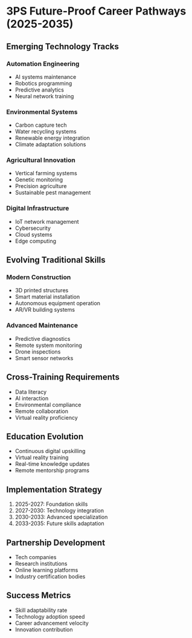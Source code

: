 # 3PS Future-Proof Career Pathways (2025-2035)

## Emerging Technology Tracks

### Automation Engineering
- AI systems maintenance
- Robotics programming
- Predictive analytics
- Neural network training

### Environmental Systems
- Carbon capture tech
- Water recycling systems
- Renewable energy integration
- Climate adaptation solutions

### Agricultural Innovation
- Vertical farming systems
- Genetic monitoring
- Precision agriculture
- Sustainable pest management

### Digital Infrastructure
- IoT network management
- Cybersecurity
- Cloud systems
- Edge computing

## Evolving Traditional Skills

### Modern Construction
- 3D printed structures
- Smart material installation
- Autonomous equipment operation
- AR/VR building systems

### Advanced Maintenance
- Predictive diagnostics
- Remote system monitoring
- Drone inspections
- Smart sensor networks

## Cross-Training Requirements
- Data literacy
- AI interaction
- Environmental compliance
- Remote collaboration
- Virtual reality proficiency

## Education Evolution
- Continuous digital upskilling
- Virtual reality training
- Real-time knowledge updates
- Remote mentorship programs

## Implementation Strategy
1. 2025-2027: Foundation skills
2. 2027-2030: Technology integration
3. 2030-2033: Advanced specialization
4. 2033-2035: Future skills adaptation

## Partnership Development
- Tech companies
- Research institutions
- Online learning platforms
- Industry certification bodies

## Success Metrics
- Skill adaptability rate
- Technology adoption speed
- Career advancement velocity
- Innovation contribution